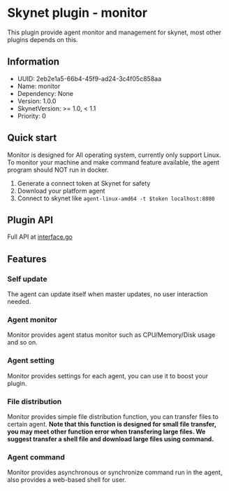 # Skynet plugin - monitor

This plugin provide agent monitor and management for skynet, most other plugins depends on this.

## Information

- UUID: 2eb2e1a5-66b4-45f9-ad24-3c4f05c858aa
- Name: monitor
- Dependency: None
- Version: 1.0.0
- SkynetVersion: >= 1.0, < 1.1
- Priority: 0

## Quick start

Monitor is designed for All operating system, currently only support Linux. To monitor your machine and make command feature available, the agent program should NOT run in docker.

1. Generate a connect token at Skynet for safety
2. Download your platform agent
3. Connect to skynet like `agent-linux-amd64 -t $token localhost:8080`

## Plugin API

Full API at [interface.go](shared/interface.go)

## Features

### Self update

The agent can update itself when master updates, no user interaction needed.

### Agent monitor

Monitor provides agent status monitor such as CPU/Memory/Disk usage and so on.

### Agent setting

Monitor provides settings for each agent, you can use it to boost your plugin.

### File distribution

Monitor provides simple file distribution function, you can transfer files to certain agent.
**Note that this function is designed for small file transfer, you may meet other function error when transfering large files. We suggest transfer a shell file and download large files using command.**

### Agent command

Monitor provides asynchronous or synchronize command run in the agent, also provides a web-based shell for user.